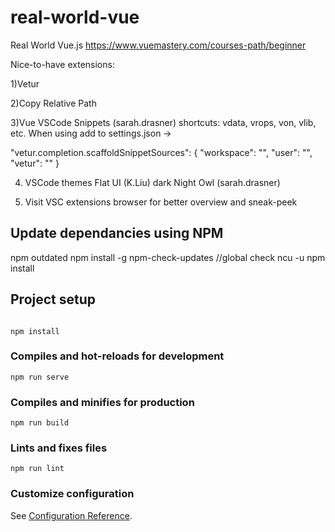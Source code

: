 # real-world-vue

Real World Vue.js
https://www.vuemastery.com/courses-path/beginner

Nice-to-have extensions:

1)Vetur

2)Copy Relative Path

3)Vue VSCode Snippets (sarah.drasner)
shortcuts: vdata, vrops, von, vlib, etc.
When using add to settings.json ->

<!-- prettier-ignore -->
"vetur.completion.scaffoldSnippetSources": {
        "workspace": "",
        "user": "",
        "vetur": ""
    }

4. VSCode themes
   Flat UI (K.Liu) dark
   Night Owl (sarah.drasner)

5. Visit VSC extensions browser for better overview and sneak-peek

## Update dependancies using NPM

npm outdated
npm install -g npm-check-updates //global check
ncu -u
npm install

## Project setup

```

npm install
```

### Compiles and hot-reloads for development

```
npm run serve
```

### Compiles and minifies for production

```
npm run build
```

### Lints and fixes files

```
npm run lint
```

### Customize configuration

See [Configuration Reference](https://cli.vuejs.org/config/).
